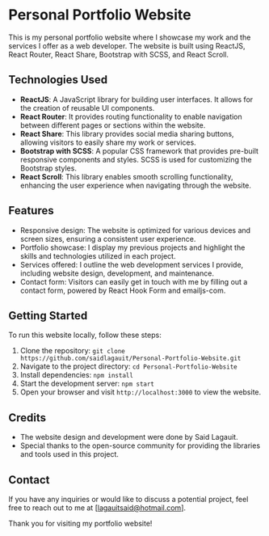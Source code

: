 # Personal Portfolio Website

This is my personal portfolio website where I showcase my work and the services I offer as a web developer. The website is built using ReactJS, React Router, React Share, Bootstrap with SCSS, and React Scroll.

## Technologies Used

- **ReactJS**: A JavaScript library for building user interfaces. It allows for the creation of reusable UI components.
- **React Router**: It provides routing functionality to enable navigation between different pages or sections within the website.
- **React Share**: This library provides social media sharing buttons, allowing visitors to easily share my work or services.
- **Bootstrap with SCSS**: A popular CSS framework that provides pre-built responsive components and styles. SCSS is used for customizing the Bootstrap styles.
- **React Scroll**: This library enables smooth scrolling functionality, enhancing the user experience when navigating through the website.

## Features

- Responsive design: The website is optimized for various devices and screen sizes, ensuring a consistent user experience.
- Portfolio showcase: I display my previous projects and highlight the skills and technologies utilized in each project.
- Services offered: I outline the web development services I provide, including website design, development, and maintenance.
- Contact form: Visitors can easily get in touch with me by filling out a contact form, powered by React Hook Form and emailjs-com.

## Getting Started

To run this website locally, follow these steps:

1. Clone the repository: `git clone https://github.com/saidlagauit/Personal-Portfolio-Website.git`
2. Navigate to the project directory: `cd Personal-Portfolio-Website`
3. Install dependencies: `npm install`
4. Start the development server: `npm start`
5. Open your browser and visit `http://localhost:3000` to view the website.

## Credits

- The website design and development were done by Said Lagauit.
- Special thanks to the open-source community for providing the libraries and tools used in this project.

## Contact

If you have any inquiries or would like to discuss a potential project, feel free to reach out to me at [lagauitsaid@hotmail.com].

Thank you for visiting my portfolio website!

